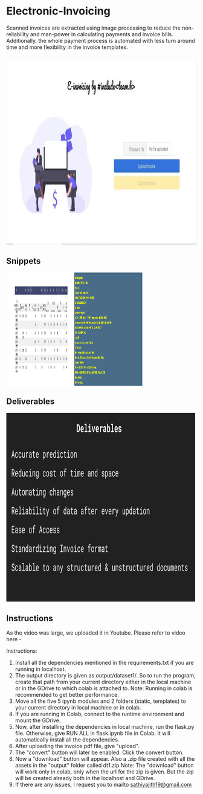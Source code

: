 # Electronic-Invoicing 
Scanned invoices are extracted using image processing to reduce the non-reliability and man-power in calculating payments and invoice bills. Additionally, the whole payment process is automated with less turn around time and more flexibility in the invoice templates.

<img width="1000" height="500" src="images/web.jpg">

## Snippets
<img align="left" width="180" height="300" src="images/snippets/dataset1/desttable1.jpg">
<img align="center" width="180" height="300" src="images/snippets/dataset1/desttext1.png">

## Deliverables
<img  width="500" height="500" src="images/deliverables.jpg">

## Instructions 
As the video was large, we uploaded it in Youtube.
Please refer to video here - 

Instructions:
1) Install all the dependencies mentioned in the requirements.txt if you are running in localhost. 
2) The output directory is given as output/dataset1/. So to run the program, create that path from your current directory either in the local machine or in the GDrive to which colab is attached to.
	Note: Running in colab is recommended to get better performance.
4) Move all the five 5 ipynb modules and 2 folders (static, templates) to your current directory in local machine or in colab.
5) If you are running in Colab, connect to the runtime environment and mount the GDrive.
6) Now, after installing the dependencies in local machine, run the flask.py file. Otherwise, give RUN ALL in flask.ipynb file in Colab. It will automatically install all the dependencies.
7) After uploading the invoice pdf file, give "upload".
8) The "convert" button will later be enabled. Click the convert button.
9) Now a "download" button will appear. Also a .zip file created with all the assets in the "output" folder called dt1.zip
	Note: The "download" button will work only in colab, only when the url for the zip is given. But the zip will be created already both in the localhost and GDrive.
10) If there are any issues, I request you to mailto sathiyajith19@gmail.com
